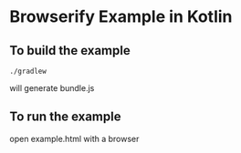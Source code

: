 # Browserify Example in Kotlin

## To build the example
```
./gradlew 
```
will generate bundle.js

## To run the example 
open example.html with a browser